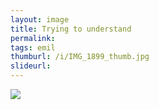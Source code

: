 ```yaml
---
layout: image
title: Trying to understand
permalink: 
tags: emil
thumburl: /i/IMG_1899_thumb.jpg
slideurl: 
---
```


![]({{site.url}}/i/IMG_1899_thumb.jpg)


